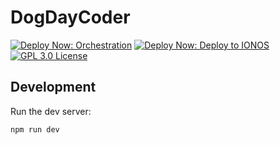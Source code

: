 # DogDayCoder

[![Deploy Now: Orchestration][orchestration-badge]][orchestration] [![Deploy Now: Deploy to IONOS][deployment-badge]][deployment] [![GPL 3.0 License][license-badge]][license]

<!-- prettier-ignore-start -->
[orchestration-badge]: https://github.com/DogDayCoder/dogdaycoder.dev/actions/workflows/dogdaycoder.dev-orchestration.yaml/badge.svg
[orchestration]: https://github.com/DogDayCoder/dogdaycoder.dev/actions/workflows/dogdaycoder.dev-orchestration.yaml

[deployment-badge]: https://github.com/DogDayCoder/dogdaycoder.dev/actions/workflows/deploy-to-ionos.yaml/badge.svg
[deployment]: https://github.com/DogDayCoder/dogdaycoder.dev/actions/workflows/deploy-to-ionos.yaml

[license-badge]: https://img.shields.io/badge/license-GPL%203.0%20License-blue.svg
[license]: LICENSE.md
<!-- prettier-ignore-end -->

## Development

Run the dev server:

```shellscript
npm run dev
```
